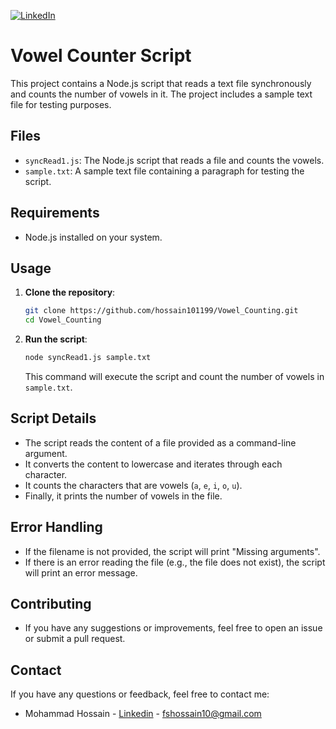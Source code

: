 [![LinkedIn][linkedin-shield]][linkedin-url]

# Vowel Counter Script

This project contains a Node.js script that reads a text file synchronously and counts the number of vowels in it. The project includes a sample text file for testing purposes.

## Files

- `syncRead1.js`: The Node.js script that reads a file and counts the vowels.
- `sample.txt`: A sample text file containing a paragraph for testing the script.

## Requirements

- Node.js installed on your system.

## Usage

1. **Clone the repository**:

   ```bash
   git clone https://github.com/hossain101199/Vowel_Counting.git
   cd Vowel_Counting
   ```

2. **Run the script**:

   ```bash
   node syncRead1.js sample.txt
   ```

   This command will execute the script and count the number of vowels in `sample.txt`.

## Script Details

- The script reads the content of a file provided as a command-line argument.
- It converts the content to lowercase and iterates through each character.
- It counts the characters that are vowels (`a`, `e`, `i`, `o`, `u`).
- Finally, it prints the number of vowels in the file.

## Error Handling

- If the filename is not provided, the script will print "Missing arguments".
- If there is an error reading the file (e.g., the file does not exist), the script will print an error message.

## Contributing

- If you have any suggestions or improvements, feel free to open an issue or submit a pull request.

## Contact

If you have any questions or feedback, feel free to contact me:

- Mohammad Hossain - [Linkedin](https://www.linkedin.com/in/hossain1011/) - fshossain10@gmail.com

[linkedin-shield]: https://img.shields.io/badge/-LinkedIn-black.svg?style=for-the-badge&logo=linkedin&colorB=555
[linkedin-url]: https://www.linkedin.com/in/hossain1011/
